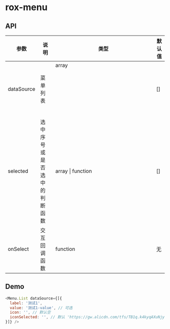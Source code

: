 # rox-menu

## API
| 参数              | 说明             | 类型                     | 默认值  |
| --------------- | -------------- | ---------------------- | ---- |
| dataSource      | 菜单列表           | array<object>          | []   |
| selected        | 选中序号或是否选中的判断函数 | array<int> \| function | []   |
| onSelect        | 交互回调函数         | function               | 无    |



## Demo
```js
<Menu.List dataSource={[{
  label: '测试1',
  value: '测试1-value', // 可选
  icon: '', // 默认空
  iconSelected: '', // 默认 'https://gw.alicdn.com/tfs/TB1q.k4kyqAXuNjy1XdXXaYcVXa-40-28.png'
}]} />
```


